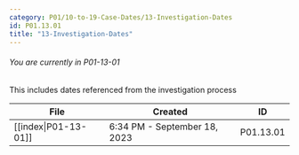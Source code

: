 ```yaml
---
category: P01/10-to-19-Case-Dates/13-Investigation-Dates
id: P01.13.01
title: "13-Investigation-Dates"
---
```

###### You are currently in P01-13-01

This includes dates referenced from the investigation process

| File                                                                                                          | Created                      | ID        |
| ------------------------------------------------------------------------------------------------------------- | ---------------------------- | --------- |
| [[index\|P01-13-01]] | 6:34 PM - September 18, 2023 | P01.13.01 |

